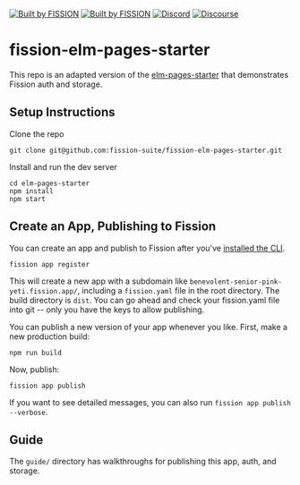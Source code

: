 [![Built by FISSION](https://img.shields.io/badge/⌘-Built_by_FISSION-purple.svg)](https://fission.codes)
[![Built by FISSION](https://img.shields.io/badge/webnative-v0.21.3-purple.svg )](https://github.com/fission-suite/webnative)
[![Discord](https://img.shields.io/discord/478735028319158273.svg)](https://discord.gg/zAQBDEq)
[![Discourse](https://img.shields.io/discourse/https/talk.fission.codes/topics)](https://talk.fission.codes)


# fission-elm-pages-starter

This repo is an adapted version of the [elm-pages-starter](https://github.com/dillonkearns/elm-pages-starter) that demonstrates Fission auth and storage.

## Setup Instructions

Clone the repo

```
git clone git@github.com:fission-suite/fission-elm-pages-starter.git
```

Install and run the dev server

```
cd elm-pages-starter
npm install
npm start
```

## Create an App, Publishing to Fission

You can create an app and publish to Fission after you've [installed the CLI](https://guide.fission.codes/developers/).

```
fission app register
```

This will create a new app with a subdomain like `benevolent-senior-pink-yeti.fission.app/`, including a `fission.yaml` file in the root directory. The build directory is `dist`. You can go ahead and check your fission.yaml file into git -- only you have the keys to allow publishing.

You can publish a new version of your app whenever you like. First, make a new production build:

`npm run build`

Now, publish:

`fission app publish`

If you want to see detailed messages, you can also run `fission app publish --verbose`.

## Guide

The `guide/` directory has walkthroughs for publishing this app, auth, and storage.